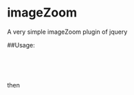 # imageZoom
A very simple imageZoom plugin of jquery 

##Usage:
<pre>
<link rel="stylesheet" type="text/css" href="../jquery.zoom.mic.css" />
<script src="../jquery.zoom.mic.js"></script>
</pre>
then 
<pre>
<script>
miczoom(); // or miczoom('containerid','imagesSelector');
</script>
</pre>
